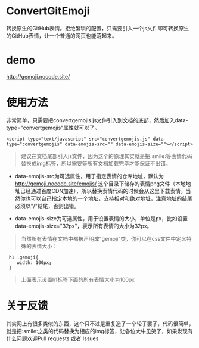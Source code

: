 # ConvertGitEmoji
转换原生的GitHub表情。拒绝繁琐的配置，只需要引入一个js文件即可转换原生的GitHub表情，让一个普通的网页也能萌起来。
# demo
http://gemoji.nocode.site/
# 使用方法
非常简单，只需要把convertgemojis.js文件引入到文档的底部，然后加入data-type="convertgemojis"属性就可以了。

```
<script type="text/javascript" src="convertgemojis.js" data-type="convertgemojis" data-emojis-src="" data-emojis-size=""></script>
```

> 建议在文档尾部引入js文件，因为这个的原理其实就是把<span>:</span>smile:等表情代码替换成img标签，所以需要等所有文档加载完毕才能保证不出错。

- data-emojis-src为可选属性，用于指定表情的仓库地址，默认为 http://gemoji.nocode.site/emojis/ 这个目录下储存的表情png文件（本地地址已经通过百度CDN加速），所以替换表情代码的时候会从这里下载表情。当然你也可以自己指定本地的一个地址，支持相对和绝对地址，注意地址的结尾必须以"/"结尾，否则出错。

- data-emojis-size为可选属性，用于设置表情的大小，单位是px，比如设置data-emojis-size="32px"，表示所有表情的大小为32px。

> 当然所有表情在文档中都被声明成"gemoji"类，你可以在css文件中定义特殊的表情大小：

```
 h1 .gemoji{
 	width: 100px;
 }
```

> 上面表示设置h1标签下面的所有表情大小为100px

# 关于反馈

其实网上有很多类似的东西，这个只不过是重复造了一个轮子罢了，代码很简单，就是把<span>:</span>smile:之类的代码替换为相应的img标签，让各位大牛见笑了，如果发现有什么问题欢迎Pull requests 或者 Issues

